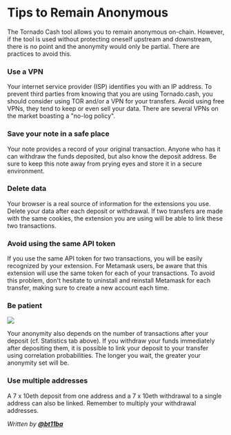 # Tips to Remain Anonymous

The Tornado Cash tool allows you to remain anonymous on-chain. However, if the tool is used without protecting oneself upstream and downstream, there is no point and the anonymity would only be partial. There are practices to avoid this.

### Use a VPN

Your internet service provider (ISP) identifies you with an IP address. To prevent third parties from knowing that you are using Tornado.cash, you should consider using TOR and/or a VPN for your transfers. Avoid using free VPNs, they tend to keep or even sell your data. There are several VPNs on the market boasting a "no-log policy".

### Save your note in a safe place <a href="#save-your-note-in-a-safe-place" id="save-your-note-in-a-safe-place"></a>

Your note provides a record of your original transaction. Anyone who has it can withdraw the funds deposited, but also know the deposit address. Be sure to keep this note away from prying eyes and store it in a secure environment.

### Delete data <a href="#delete-data" id="delete-data"></a>

Your browser is a real source of information for the extensions you use. Delete your data after each deposit or withdrawal. If two transfers are made with the same cookies, the extension you are using will be able to link these two transactions.

### Avoid using the same API token <a href="#avoid-using-the-same-api-token" id="avoid-using-the-same-api-token"></a>

If you use the same API token for two transactions, you will be easily recognized by your extension. For Metamask users, be aware that this extension will use the same token for each of your transactions. To avoid this problem, don't hesitate to uninstall and reinstall Metamask for each transfer, making sure to create a new account each time.

### Be patient <a href="#be-patient" id="be-patient"></a>

![](https://gblobscdn.gitbook.com/assets%2F-MXflGk4w5pDjjlmPCuF%2F-MgQVRqU6Ff6ypW\_Q-fV%2F-MgQW0ko2bOUYlnsuG0F%2Fozxj.png?alt=media\&token=1debad58-aa3c-4638-9d18-1636e87e3d0a)

Your anonymity also depends on the number of transactions after your deposit (cf. Statistics tab above). If you withdraw your funds immediately after depositing them, it is possible to link your deposit to your transfer using correlation probabilities. The longer you wait, the greater your anonymity set will be.

### Use multiple addresses

A 7 x 10eth deposit from one address and a 7 x 10eth withdrawal to a single address can also be linked. Remember to multiply your withdrawal addresses.

_Written by_ [_**@bt11ba**_](https://torn.community/u/bt11ba/)
